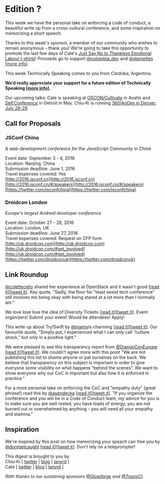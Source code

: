 # Edition ?

This week we have the personal take on enforcing a code of conduct, a beautiful write up from a cross-cultural conference, and some inspiration on memorizing a short speech.

Thanks to this week's sponsor, a member of our community who wishes to remain anonymous - thank you! We're going to take this opportunity to promote the last few days of Cate's [Just Say No to Thankless Emotional Labour t-shirts](https://teespring.com/stores/just-say)! Proceeds go to support [@colombia_dev](http://twitter.com/colombia_dev) and [@stemettes](http://twitter.com/stemettes) [[more info](http://www.catehuston.com/blog/2016/04/25/just-say-no-to-thankless-emotional-labour-the-t-shirt/)].

This week Technically Speaking comes to you from Córdoba, Argentina.

**We’d really appreciate your support for a future edition of Technically Speaking [[more info](http://www.techspeak.email/sponsorship/)].**  

Our upcoming talks: Cate is speaking at [OSCON/Cultivate](http://conferences.oreilly.com/oscon/open-source-us/) in Austin and [Self.Conference](http://selfconference.org/) in Detroit in May. Chiu-Ki is running [360|AnDev in Denver, July 28-29](http://360andev.com/).

## Call for Proposals

### JSConf China
*A web-development conference for the JavaScript Community in China*

Event date: September 3 - 4, 2016  
Location: Nanjing, China  
Submission deadline: June 1, 2016  
Travel expenses covered: Yes  
[http://2016.jsconf.cn](http://2016.jsconf.cn)  
[http://2016.jsconf.cn/#/speakers](http://2016.jsconf.cn/#/speakers)  
[https://twitter.com/jsconfchina](https://twitter.com/jsconfchina)  


### Droidcon London  
*Europe's largest Android developer conference*

Event date: October 27 - 28, 2016  
Location: London, UK  
Submission deadline: June 27, 2016  
Travel expenses covered: Request on CFP form  
[http://uk.droidcon.com](http://uk.droidcon.com)  
[http://uk.droidcon.com/#get_involved](http://uk.droidcon.com/#get_involved)  
[https://twitter.com/droidconuk](https://twitter.com/droidconuk)  


## Link Roundup

[@colettecello](http://twitter.com/colettecello) shared her experience at OpenStack and it wasn't good [[read it](https://twitter.com/colettecello/status/726877953183854593)][[tweet it](https://twitter.com/home?status=via%20%40techspeakdigest%20https%3A//twitter.com/colettecello/status/726877953183854593)]. Key quote, "Sadly, the floor for "least sexist tech conference" still involves me being okay with being stared at a lot more than I normally am."

We love love love the idea of Diversity Tickets [[read it](https://diversitytickets.org/)][[tweet it](https://twitter.com/home?status=DiversityTickets%20https%3A//diversitytickets.org/%20via%20%40techspeakdigest)]. Event organizers! Submit your event! Would be attendees! Apply!

This write up about Try!Swift by [@inamiy](http://twitter.com/inamiy)is charming [[read it](http://developers.linecorp.com/blog/?p=3748)][[tweet it](https://twitter.com/home?status=try%21%20Swift%20Presentation%20Report%20%C2%AB%20LINE%20Engineers%27%20Blog%20by%20%40inamiy%20http%3A//developers.linecorp.com/blog/%3Fp%3D3748%20via%20%40techspeakdigest)]. Our favourite quote, "Simply put, I experienced what I can only call “culture shock,” but only in a positive light."

We were pleased to see this transparancy report from [@DjangoConEurope](http://twitter.com/DjangoConEurope) [[read it](https://2016.djangocon.eu/blog/article/2016-04-11-coc-transparency-report/#blogcontent)][[tweet it](https://twitter.com/home?status=DjangoCon%20Europe%202016%20by%20%40DjangoConEurope%20https%3A//2016.djangocon.eu/blog/article/2016-04-11-coc-transparency-report/%23blogcontent%20via%20%40techspeakdigest)]. We couldn't agree more with this point "We are not publishing this list to shame anyone or pat ourselves on the back. We believe that transparency on this subject is important in order to give everyone some visibility on what happens “behind the scenes”. We want to show everyone why our CoC is important but also how it is enforced in practice."  

For a more personal take on enforcing the CoC and "empathy duty" (great phrase!) read this by [@asendecka](http://twitter.com/asendecka) [[read it](http://blog.sendecka.me/post/142478065688/djangocon-empathy-duty#142478065688)][[tweet it](https://twitter.com/home?status=Inspiration%2C%20dreams%20and%20thoughts.%20%E2%80%94%20DjangoCon%20Empathy%20Duty%20by%20%40asendecka%20http%3A//blog.sendecka.me/post/142478065688/djangocon-empathy-duty%23142478065688%20via%20%40techspeakdigest)]. "If you organize the conference and you will be in a Code of Conduct team, my advice for you is to make sure you are well rested, you have loads of energy, you are not burned out or overwhelmed by anything - you will need all your empathy and stamina."  

## Inspiration

We're inspired by this post on how memorizing your speach can free you by [@dontgetcaught](http://twitter.com/dontgetcaught) [[read it](http://eloquentwoman.blogspot.com.ar/2016/05/why-memorizing-your-high-stakes-speech.html)][[tweet it](https://twitter.com/home?status=Why%20memorizing%20your%20high-stakes%20speech%20frees%20you%3A%20Sen.%20Amy%20Klobuchar%20-%20http%3A//eloquentwoman.blogspot.com.ar/2016/05/why-memorizing-your-high-stakes-speech.html%20/by%20%40dontgetcaught%20/via%20%40techspeakdigest)]. Don't rely on a teleprompter!   


This digest is brought to you by  
Chiu-Ki [ [twitter](https://twitter.com/chiuki) | [blog](http://blog.sqisland.com/) | [lanyrd](http://lanyrd.com/profile/chiuki/) ]  
Cate [ [twitter](https://twitter.com/catehstn) | [blog](http://www.catehuston.com/blog/) | [lanyrd](http://lanyrd.com/profile/catehstn/) ]  

*With thanks to our sustaining sponsors [@Glowforge](http://twitter.com/glowforge) and [@TravisCI](http://twitter.com/travisci).*
